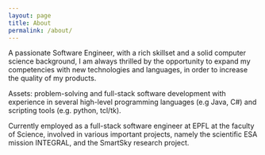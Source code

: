 ```yaml
---
layout: page
title: About
permalink: /about/
---
```


A passionate Software Engineer, with a rich skillset and a solid computer science background, I am always thrilled by the opportunity to expand my competencies with new technologies and languages, in order to increase the quality of my products.

Assets: problem-solving and full-stack software development with experience in several high-level programming languages (e.g Java, C#) and scripting tools (e.g. python, tcl/tk). 

Currently employed as a full-stack software engineer at EPFL at the faculty of Science, involved in various important projects, namely the scientific ESA mission INTEGRAL, and the SmartSky research project.
